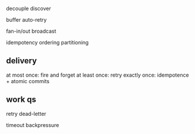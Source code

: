 ---
---
decouple
discover

buffer
auto-retry

fan-in/out
broadcast

idempotency
ordering
partitioning

## delivery
at most once: fire and forget
at least once: retry
exactly once: idempotence + atomic commits

## work qs
retry
dead-letter

timeout
backpressure

